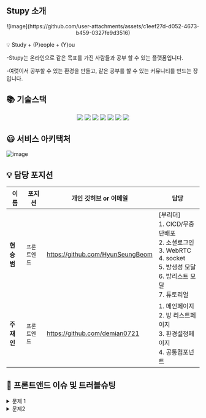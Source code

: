 ## Stupy 소개
<div align="center">
![image](https://github.com/user-attachments/assets/c1eef27d-d052-4673-b459-0327fe9d3516) 
</div>
<p fontWeight="bold">💡 Study + (P)eople + (Y)ou</p> 
<p>-Stupy는 온라인으로 같은 목표를 가진 사람들과 공부 할 수 있는 플랫폼입니다.</p>
<p>-여럿이서 공부할 수 있는 환경을 만들고, 같은 공부를 할 수 있는 커뮤니티를 만드는 장입니다.</p>



## 📚 기술스택
<div align="center">
<img src="https://img.shields.io/badge/TypeScript-3178C6?style=for-the-badge&logo=TypeScript&logoColor=white"/>
<img src="https://img.shields.io/badge/React-61DAFB?style=for-the-badge&logo=React&logoColor=white"/>
<img src="https://img.shields.io/badge/styled components-DB7093?style=for-the-badge&logo=styled-components&logoColor=white"/>
<img src="https://img.shields.io/badge/Socket.io-010101?style=for-the-badge&logo=socket.io&logoColor=white"/>
<img src="https://img.shields.io/badge/WebRTC-333333?style=for-the-badge&logo=webrtc&logoColor=white"/>
<img src="https://img.shields.io/badge/Recoil-3578E5?style=for-the-badge&logo=recoil&logoColor=white"/>
<img src="https://img.shields.io/badge/GitHub Actions-2088FF?style=for-the-badge&logo=github-actions&logoColor=white"/>
</div>

## 😃 서비스 아키택처
![image](https://github.com/user-attachments/assets/530d3a89-1562-479c-8194-062d760a52cd)

## 💡 담당 포지션
| 이름       | 포지션       | 개인 깃허브 or 이메일          | 담당                             |
| ---------- | ------------ | ------------------------------ |  ------------------------------ |
| **현승범** | `프론트엔드` | https://github.com/HyunSeungBeom| [부리더]<br/>1. CICD/무중단배포 <br/> 2. 소셜로그인<br/> 3. WebRTC<br/> 4. socket<br/> 5. 방생성 모달 <br/> 6. 방리스트 모달<br/> 7. 튜토리얼 
| **주재인** | `프론트엔드` | https://github.com/demian0721 | 1. 메인페이지<br/> 2. 방 리스트페이지<br/> 3. 환경설정페이지 <br/>4. 공통컴포넌트<br/>

## 🚀 프론트앤드 이슈 및 트러블슈팅
<details>
<summary> 문제 1</summary> </br>
👉 state 값이 바뀌는 경우에 리액트 특성상 페이지가 Redirect 되어서 소켓 아이디가 변하는 현상 발생. </br></br>
   ▶️ 페이지에 들어가기 전 유저가 보이지 않는 컴포넌트를 만들어 그 곳에서 socket 연결 후, 유저가
보이는 페이지로 가게끔 설정. 그러면 페이지에서 Redirect 되어도 소켓은 페이지 밖에 있으니 소켓
아이디가 변하지 않음!</br>

</details>
<details>
<summary>문제2</summary> </br>
👉 유저가 소켓에 비정상 접근을 시도했을 때(stupy.co.kr/room/@!#$!@!)로 직접 입력해서 들어올 때,
userId를 받지 못하고, socket에 계속 연결 시도하는 오류 발생 이로 인해, 서버 과부하  </br>
</br>
   ▶️ 로그인이 안된 유저인 경우 => ProtectedRoute를 이용 
유저가 토큰이 없고, 비정상 접근을 시도 했을 때( stupy.co.kr/!#@#)
토큰이 있는지 없는지 파악 후 없으면 redirect를 로그인창으로 시킴 </br>
   </br>
   ▶️  로그인이 된 유저인 경우 => socket이 null 값일 땐 socket을 직접 연결하는 것이 아니라 그 전에 beforesocket이라는
api를 통해 isSuccess 되면 socket연결 하게끔 설정 만약 beforesocket에서 에러가 나면 navigate를 통해
전 화면으로 돌아가게끔 설정!
   </details>
     
